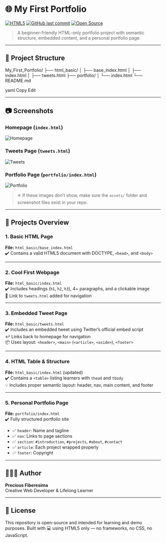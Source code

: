 # 🌐 My First Portfolio

[![HTML5](https://img.shields.io/badge/HTML5-%23E34F26.svg?&style=for-the-badge&logo=html5&logoColor=white)](https://developer.mozilla.org/en-US/docs/Web/Guide/HTML/HTML5)
[![GitHub last commit](https://img.shields.io/github/last-commit/preciousfibbs/My_First_Portfolio?style=for-the-badge)](https://github.com/preciousfibbs/My_First_Portfolio)
[![Open Source](https://img.shields.io/badge/Open%20Source-YES-green?style=for-the-badge)](https://github.com/preciousfibbs/My_First_Portfolio)

> A beginner-friendly HTML-only portfolio project with semantic structure, embedded content, and a personal portfolio page.

---

## 📁 Project Structure

My_First_Portfolio/
├── html_basic/
│ ├── base_index.html
│ ├── index.html
│ ├── tweets.html
├── portfolio/
│ └── index.html
└── README.md

yaml
Copy
Edit

---

## 📷 Screenshots

### Homepage (`index.html`)
![Homepage](https://raw.githubusercontent.com/preciousfibbs/My_First_Portfolio/main/assets/homepage.png)

### Tweets Page (`tweets.html`)
![Tweets](https://raw.githubusercontent.com/preciousfibbs/My_First_Portfolio/main/assets/tweets.png)

### Portfolio Page (`portfolio/index.html`)
![Portfolio](https://raw.githubusercontent.com/preciousfibbs/My_First_Portfolio/main/assets/portfolio.png)

> ✳️ If these images don’t show, make sure the `assets/` folder and screenshot files exist in your repo.

---

## 🚀 Projects Overview

### 1. **Basic HTML Page**
**File:** `html_basic/base_index.html`  
✔️ Contains a valid HTML5 document with DOCTYPE, `<head>`, and `<body>`

---

### 2. **Cool First Webpage**
**File:** `html_basic/index.html`  
✔️ Includes headings (`h1`, `h2`, `h3`), 4+ paragraphs, and a clickable image  
🔗 Link to `tweets.html` added for navigation

---

### 3. **Embedded Tweet Page**
**File:** `html_basic/tweets.html`  
✔️ Includes an embedded tweet using Twitter’s official embed script  
↩️ Links back to homepage for navigation  
📦 Uses layout: `<header>`, `<main>` (`<article>`, `<aside>`), `<footer>`

---

### 4. **HTML Table & Structure**
**File:** `html_basic/index.html` (updated)  
✔️ Contains a `<table>` listing learners with `thead` and `tbody`  
💡 Includes proper semantic layout: header, nav, main content, and footer

---

### 5. **Personal Portfolio Page**
**File:** `portfolio/index.html`  
✔️ Fully structured portfolio site  
- ✅ `header`: Name and tagline  
- ✅ `nav`: Links to page sections  
- ✅ `section`: `#introduction`, `#projects`, `#about`, `#contact`  
- ✅ `article`: Each project wrapped properly  
- ✅ `footer`: Copyright

---

## 👩🏽‍💻 Author

**Precious Fiberesima**  
Creative Web Developer & Lifelong Learner

---

## 📜 License

This repository is open-source and intended for learning and demo purposes. Built with 💻 using HTML5 only — no frameworks, no CSS, no JavaScript.
